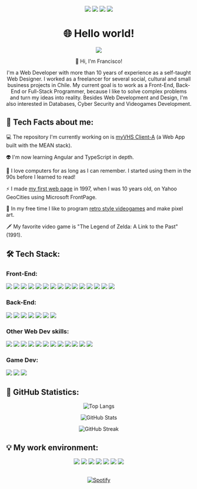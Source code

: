 <!-- Personal facts -->

<p align="center">
  <img src="https://img.shields.io/badge/Age-34-blue?style=for-the-badge">
  <img src="https://img.shields.io/badge/Focus-Web%20Development-blue?style=for-the-badge">
  <img src="https://img.shields.io/badge/From-Chile-blue?style=for-the-badge">
  <img src="https://img.shields.io/badge/Lives-Germany-blue?style=for-the-badge">
</p>

<!-- Introduction -->

<h1 align="center">🌐 Hello world!</h1>

<p align="center">
  <img src="https://user-images.githubusercontent.com/77192223/125203677-b9bca400-e279-11eb-96aa-cf71da468101.gif">
</p>

<p align="center">
  👋 Hi, I'm Francisco!
</p>

<p align="center">
  I'm a Web Developer with more than 10 years of experience as a self-taught Web Designer. I worked as a freelancer for several social, cultural and small business projects in Chile. My current goal is to work as a Front-End, Back-End or Full-Stack Programmer, because I like to solve complex problems and turn my ideas into reality. Besides Web Development and Design, I'm also interested in Databases, Cyber Security and Videogames Development.
</p>

<!-- Tech Facts about me -->

<h2>💬 Tech Facts about me:</h2>

💻 The repository I'm currently working on is [myVHS Client-A](https://github.com/gregoriodelasheras/myvhs-client-a) (a Web App built with the MEAN stack).

👽 I'm now learning Angular and TypeScript in depth.

💾 I love computers for as long as I can remember. I started using them in the 90s before I learned to read!

⚡ I made [my first web page](https://pancho.neocities.org/) in 1997, when I was 10 years old, on Yahoo GeoCities using Microsoft FrontPage.

👾 In my free time I like to program [retro style videogames](https://panchochancho.itch.io/) and make pixel art.

🗡 My favorite video game is "The Legend of Zelda: A Link to the Past" (1991).

<!-- Tech Stack -->

<h2>🛠️ Tech Stack:</h2>

<h3>Front-End:</h3>

<p>
  <img src="https://img.shields.io/badge/HTML-1F1F1F?style=for-the-badge&logo=HTML5">
  <img src="https://img.shields.io/badge/CSS-1F1F1F?style=for-the-badge&logo=CSS3&logoColor=2965F1">
  <img src="https://img.shields.io/badge/Sass-1F1F1F?style=for-the-badge&logo=Sass">
  <img src="https://img.shields.io/badge/JavaScript-1F1F1F?style=for-the-badge&logo=JavaScript">
  <img src="https://img.shields.io/badge/TypeScript-1F1F1F?style=for-the-badge&logo=TypeScript">
  <img src="https://img.shields.io/badge/jQuery-1F1F1F?style=for-the-badge&logo=jQuery&logoColor=37A2EA">
  <img src="https://img.shields.io/badge/Bootstrap-1F1F1F?style=for-the-badge&logo=Bootstrap&logoColor=8E6AC8">
  <img src="https://img.shields.io/badge/Material-1F1F1F?style=for-the-badge&logo=Material-Design&logoColor=FFFFFF">
  <img src="https://img.shields.io/badge/Tailwind%20CSS-1F1F1F?style=for-the-badge&logo=Tailwind-CSS">
  <img src="https://img.shields.io/badge/React-1F1F1F?style=for-the-badge&logo=React">
  <img src="https://img.shields.io/badge/Angular-1F1F1F?style=for-the-badge&logo=Angular&logoColor=DD0031">
  <img src="https://img.shields.io/badge/Next.js-1F1F1F?style=for-the-badge&logo=Next.js">
  <img src="https://img.shields.io/badge/Gatsby-1F1F1F?style=for-the-badge&logo=Gatsby&logoColor=663399">
  <img src="https://img.shields.io/badge/Redux-1F1F1F?style=for-the-badge&logo=Redux&logoColor=764ABC">
  <img src="https://img.shields.io/badge/D3.js-1F1F1F?style=for-the-badge&logo=D3.js">
</p>

<h3>Back-End:</h3>

<p>
  <img src="https://img.shields.io/badge/Node.js-1F1F1F?style=for-the-badge&logo=Node.js">
  <img src="https://img.shields.io/badge/Java-1F1F1F?style=for-the-badge&logo=Java&logoColor=009CCC">
  <img src="https://img.shields.io/badge/C--Sharp-1F1F1F?style=for-the-badge&logo=C-Sharp&logoColor=2DB828">
  <img src="https://img.shields.io/badge/MongoDB-1F1F1F?style=for-the-badge&logo=MongoDB">
  <img src="https://img.shields.io/badge/PostgreSQL-1F1F1F?style=for-the-badge&logo=PostgreSQL&logoColor=007ACC">
  <img src="https://img.shields.io/badge/MySQL-1F1F1F?style=for-the-badge&logo=MySQL&logoColor=FF9900">
  <img src="https://img.shields.io/badge/Firebase-1F1F1F?style=for-the-badge&logo=Firebase">
</p>

<h3>Other Web Dev skills:</h3>

<p>
  <img src="https://img.shields.io/badge/Git-1F1F1F?style=for-the-badge&logo=Git">
  <img src="https://img.shields.io/badge/AWS-1F1F1F?style=for-the-badge&logo=Amazon-AWS&logoColor=FF9900">
  <img src="https://img.shields.io/badge/GCP-1F1F1F?style=for-the-badge&logo=Google-Cloud">
  <img src="https://img.shields.io/badge/Vercel-1F1F1F?style=for-the-badge&logo=Vercel">
  <img src="https://img.shields.io/badge/Heroku-1F1F1F?style=for-the-badge&logo=Heroku&logoColor=8E6AC8">
  <img src="https://img.shields.io/badge/Netlify-1F1F1F?style=for-the-badge&logo=Netlify">
  <img src="https://img.shields.io/badge/Docker-1F1F1F?style=for-the-badge&logo=Docker">
  <img src="https://img.shields.io/badge/Postman-1F1F1F?style=for-the-badge&logo=Postman">
  <img src="https://img.shields.io/badge/Jest-1F1F1F?style=for-the-badge&logo=Jest&logoColor=C21325">
  <img src="https://img.shields.io/badge/Cucumber-1F1F1F?style=for-the-badge&logo=Cucumber">
  <img src="https://img.shields.io/badge/Puppeteer-1F1F1F?style=for-the-badge&logo=Puppeteer&logoColor=00B8B8">
  <img src="https://img.shields.io/badge/Figma-1F1F1F?style=for-the-badge&logo=Figma">
</p>

<h3>Game Dev:</h3>

<p>
  <img src="https://img.shields.io/badge/Godot%20Engine-1F1F1F?style=for-the-badge&logo=Godot-Engine">
  <img src="https://img.shields.io/badge/Aseprite-1F1F1F?style=for-the-badge&logo=Aseprite&logoColor=FFFFFF">
  <img src="https://img.shields.io/badge/Krita-1F1F1F?style=for-the-badge&logo=Krita">
</p>

<!-- GitHub Statistics -->

<h2>🐙 GitHub Statistics:</h2>

<div align="center">
  
  ![Top Langs](https://github-readme-stats.vercel.app/api/top-langs/?username=gregoriodelasheras&layout=compact&show_icons=true&theme=chartreuse-dark)
  
  ![GitHub Stats](https://github-readme-stats.vercel.app/api?username=gregoriodelasheras&show_icons=true&theme=chartreuse-dark&hide=contribs)
  
  ![GitHub Streak](https://github-readme-streak-stats.herokuapp.com/?user=gregoriodelasheras&theme=chartreuse-dark)

</div>

<!-- My work environment -->

<h2>💡 My work environment:</h2>

<div align="center">
  
  <img src="https://img.shields.io/badge/Windows%2010-1F1F1F?style=for-the-badge&logo=Windows&logoColor=0078D6">
  <img src="https://img.shields.io/badge/PowerShell-1F1F1F?style=for-the-badge&logo=PowerShell">
  <img src="https://img.shields.io/badge/VS%20Code-1F1F1F?style=for-the-badge&logo=Visual-Studio-Code&logoColor=007ACC">
  <img src="https://img.shields.io/badge/npm-1F1F1F?style=for-the-badge&logo=npm">
  <img src="https://img.shields.io/badge/ESLint-1F1F1F?style=for-the-badge&logo=ESLint&logoColor=8E6AC8">
  <img src="https://img.shields.io/badge/Prettier-1F1F1F?style=for-the-badge&logo=Prettier">
  <img src="https://img.shields.io/badge/Trello-1F1F1F?style=for-the-badge&logo=Trello&logoColor=007ACC">
  
  <br> [![Spotify](https://spotify-now-gregoriodelasheras.vercel.app//api/spotify)](https://open.spotify.com/user/5ca36eceecda41c38a91394f15fe2f2f)

</div>
